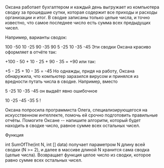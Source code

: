 Оксана работает бухгалтером и каждый день выгружает из компьютера сводку за прошедшие сутки, которая содержит все приходы и расходы организации и итог. В сводке записаны только целые числа, и точно известно, что самое последнее число есть сумма всех предыдущих чисел.

Например, варианты сводок:

100 -50 10 -25 90 -35 90
5 -25 10 -35 -45
Эти сводки Оксана красиво оформляет в отчёте так:

+100 - 50 + 10 - 25 + 90 - 35 = +90
или так:

+5 - 25 + 10 - 35 = -45
Но однажды, придя на работу, Оксана обнаружила, что компьютер заразился вирусом и принялся из вредности путать числа в сводке. Например, вместо

5 -25 10 -35 -45 
он выдаёт явно ошибочное

10 -25 -45 -35 5
!

Оксана попросила программиста Олега, специализирующегося на искусственном интеллекте, помочь ей срочно подготовить правильные отчёты. Помогите Оксане -- напишите алгоритм, который будет находить в сводке число, равное сумме всех остальных чисел.

Функция

int SumOfThe(int N, int [] data)
получает параметром N длину всей сводки (N >= 2), и далее в массиве длиной N хранится сама сводка (целые числа).
Возвращает функция целое число из сводки, которое равно сумме всех остальных чисел.